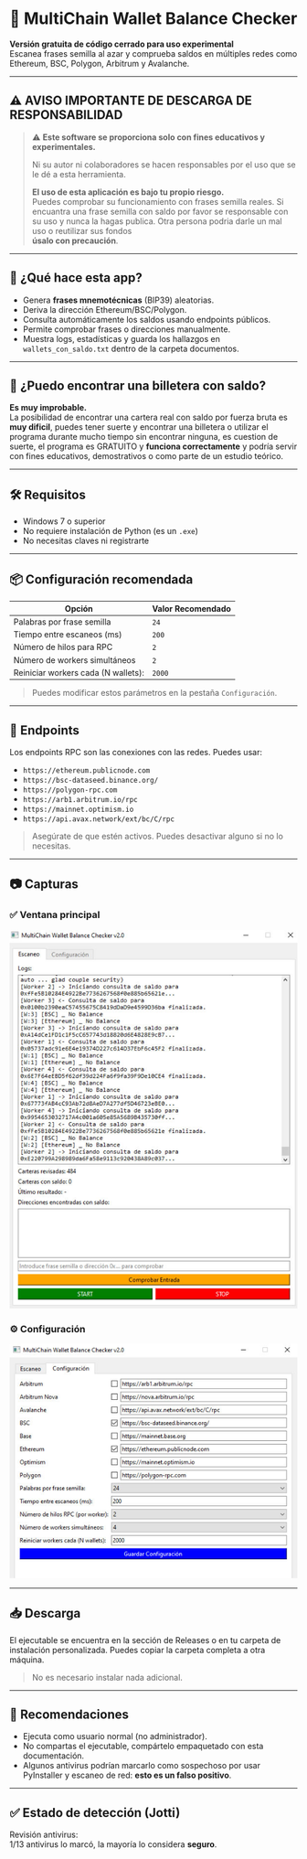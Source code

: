 
# 🧠 MultiChain Wallet Balance Checker

**Versión gratuita de código cerrado para uso experimental**  
Escanea frases semilla al azar y comprueba saldos en múltiples redes como Ethereum, BSC, Polygon, Arbitrum y Avalanche.

---

## ⚠️ AVISO IMPORTANTE DE DESCARGA DE RESPONSABILIDAD

> ⚠️ **Este software se proporciona solo con fines educativos y experimentales.**
>
> Ni su autor ni colaboradores se hacen responsables por el uso que se le dé a esta herramienta.
>
> **El uso de esta aplicación es bajo tu propio riesgo.**  
> Puedes comprobar su funcionamiento con frases semilla reales.
> Si encuantra una frase semilla con saldo por favor se responsable con su uso y nunca la hagas publica.
> Otra persona podria darle un mal uso o reutilizar sus fondos  
> **úsalo con precaución**.

---

## 🧩 ¿Qué hace esta app?

- Genera **frases mnemotécnicas** (BIP39) aleatorias.
- Deriva la dirección Ethereum/BSC/Polygon.
- Consulta automáticamente los saldos usando endpoints públicos.
- Permite comprobar frases o direcciones manualmente.
- Muestra logs, estadísticas y guarda los hallazgos en `wallets_con_saldo.txt` dentro de la carpeta documentos.

---

## 🧪 ¿Puedo encontrar una billetera con saldo?

**Es muy improbable.**  
La posibilidad de encontrar una cartera real con saldo por fuerza bruta es **muy dificil**, puedes tener suerte y encontrar una billetera o utilizar el programa durante mucho tiempo sin encontrar ninguna, es cuestion de suerte, el programa es GRATUITO y **funciona correctamente** y podría servir con fines educativos, demostrativos o como parte de un estudio teórico.

---

## 🛠 Requisitos

- Windows 7 o superior
- No requiere instalación de Python (es un `.exe`)
- No necesitas claves ni registrarte

---

## 📦 Configuración recomendada

| Opción                         | Valor Recomendado |
|----------------------------------------|-------------------|
| Palabras por frase semilla             | `24`              |
| Tiempo entre escaneos (ms)             | `200`             |
| Número de hilos para RPC               | `2`               |
| Número de workers simultáneos          | `2`               |
| Reiniciar workers cada (N wallets):    | `2000`            |


> Puedes modificar estos parámetros en la pestaña `Configuración`.

---

## 🔗 Endpoints

Los endpoints RPC son las conexiones con las redes. Puedes usar:

- `https://ethereum.publicnode.com`
- `https://bsc-dataseed.binance.org/`
- `https://polygon-rpc.com`
- `https://arb1.arbitrum.io/rpc`
- `https://mainnet.optimism.io`
- `https://api.avax.network/ext/bc/C/rpc`

> Asegúrate de que estén activos. Puedes desactivar alguno si no lo necesitas.

---

## 📷 Capturas

### ✅ Ventana principal
![Principal](imagenes/principal.jpg)

### ⚙️ Configuración
![Configuración](imagenes/configuracion.jpg)

---

## 📥 Descarga

El ejecutable se encuentra en la sección de Releases o en tu carpeta de instalación personalizada. Puedes copiar la carpeta completa a otra máquina.

> No es necesario instalar nada adicional.

---

## 🧼 Recomendaciones

- Ejecuta como usuario normal (no administrador).
- No compartas el ejecutable, compártelo empaquetado con esta documentación.
- Algunos antivirus podrían marcarlo como sospechoso por usar PyInstaller y escaneo de red: **esto es un falso positivo**.

---

## ✅ Estado de detección (Jotti)

Revisión antivirus:  
1/13 antivirus lo marcó, la mayoría lo considera **seguro**.
